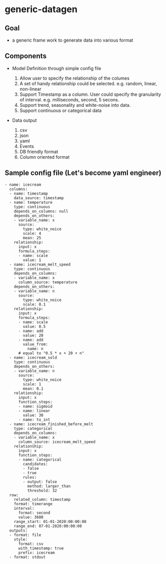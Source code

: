 # generic-datagen

## Goal
* a generic frame work to generate data into various format

## Components
* Model Definition through simple config file
  1. Allow user to specify the relationship of the columes
  2. A set of handy relationship could be selected. e.g. random, linear, non-linear
  3. Support Timestamp as a column. User could specify the granularity of interval. e.g. milliseconds, second, 5 secons. 
  4. Support trend, seasonality and white-noise into data.
  5. Support continuous or categorical data

* Data output
  1. csv
  2. json
  3. yaml
  4. Events 
  5. DB friendly format
  6. Column oriented format

## Sample config file (Let's become yaml engineer)
```
- name: icecream
  columns:
  - name: timestamp
    data_source: timestamp
  - name: temperature
    type: continuous
    depends_on_columns: null
    depends_on_others:
    - variable_name: x
      source: 
        type: white_noice
        scale: 4
        mean: 25
    relationship:
      input: x
      formula_steps:
      - name: scale
        value: 1
  - name: icecream_melt_speed
    type: continuous
    depends_on_columns: 
    - variable_name: x
      column_source: temperature
    depends_on_others:
    - variable_name: n
      source: 
        type: white_noice
        scale: 0.1
    relationship: 
      input: x
      formula_steps: 
      - name: scale
        value: 0.5
      - name: add
        value: 20
      - name: add
        value_from:
          name: n
      # equal to "0.5 * x + 20 + n"
  - name: icecream_sold
    type: continuous
    depends_on_others:
    - variable_name: n
      source:  
        type: white_noice
        scale: 1
        mean: 0.1
    relationship:
      input: x
      function_steps: 
      - name: sigmoid
      - name: linear
        value: 30
      - name: to_int
  - name: icecream_finished_before_melt
    type: categorical
    depends_on_columns:
    - variable_name: x
      column_source: icecream_melt_speed
    relationship:
      input: x
      function_steps:
      - name: categorical
        candidates: 
        - false
        - true
        rules:
        - output: false
          method: larger_than
          threshold: 32
  row: 
    related_column: timestamp
    format: timerange
    interval: 
      format: second
      value: 3600
    range_start: 01-01-2020:00:00:00
    range_end: 07-01-2020:00:00:00 
  outputs:
  - format: file
    style:
      format: csv
      with_timestamp: true
      prefix: icecream 
  - format: stdout
```


